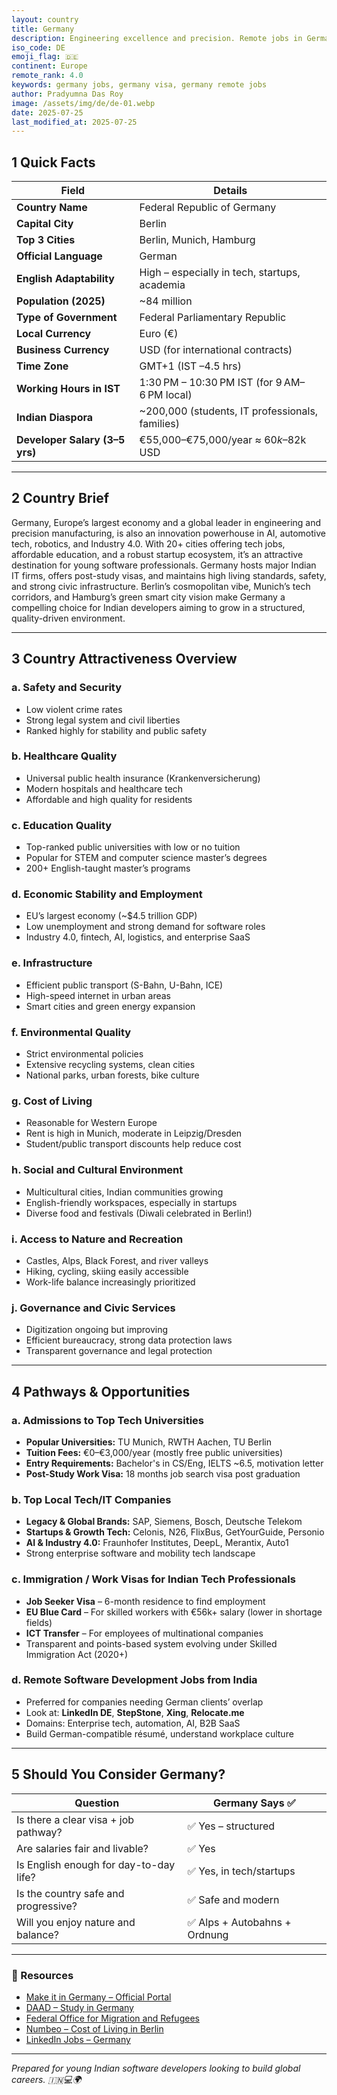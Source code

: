 ```yaml
---
layout: country
title: Germany
description: Engineering excellence and precision. Remote jobs in Germany. Trilp AI curated info. Indians in Germany.
iso_code: DE
emoji_flag: 🇩🇪
continent: Europe
remote_rank: 4.0
keywords: germany jobs, germany visa, germany remote jobs
author: Pradyumna Das Roy
image: /assets/img/de/de-01.webp
date: 2025-07-25
last_modified_at: 2025-07-25
---
```


## 1 Quick Facts

| Field                          | Details                                         |
| ------------------------------ | ----------------------------------------------- |
| **Country Name**               | Federal Republic of Germany                     |
| **Capital City**               | Berlin                                          |
| **Top 3 Cities**               | Berlin, Munich, Hamburg                         |
| **Official Language**          | German                                          |
| **English Adaptability**       | High – especially in tech, startups, academia   |
| **Population (2025)**          | ~84 million                                     |
| **Type of Government**         | Federal Parliamentary Republic                  |
| **Local Currency**             | Euro (€)                                        |
| **Business Currency**          | USD (for international contracts)               |
| **Time Zone**                  | GMT+1 (IST –4.5 hrs)                            |
| **Working Hours in IST**       | 1:30 PM – 10:30 PM IST (for 9 AM–6 PM local)    |
| **Indian Diaspora**            | ~200,000 (students, IT professionals, families) |
| **Developer Salary (3–5 yrs)** | €55,000–€75,000/year ≈ $60k–$82k USD            |

---

## 2 Country Brief

Germany, Europe’s largest economy and a global leader in engineering and precision manufacturing, is also an innovation powerhouse in AI, automotive tech, robotics, and Industry 4.0. With 20+ cities offering tech jobs, affordable education, and a robust startup ecosystem, it’s an attractive destination for young software professionals. Germany hosts major Indian IT firms, offers post-study visas, and maintains high living standards, safety, and strong civic infrastructure. Berlin’s cosmopolitan vibe, Munich’s tech corridors, and Hamburg’s green smart city vision make Germany a compelling choice for Indian developers aiming to grow in a structured, quality-driven environment.

---

## 3 Country Attractiveness Overview

### a. Safety and Security

- Low violent crime rates
- Strong legal system and civil liberties
- Ranked highly for stability and public safety

### b. Healthcare Quality

- Universal public health insurance (Krankenversicherung)
- Modern hospitals and healthcare tech
- Affordable and high quality for residents

### c. Education Quality

- Top-ranked public universities with low or no tuition
- Popular for STEM and computer science master’s degrees
- 200+ English-taught master’s programs

### d. Economic Stability and Employment

- EU’s largest economy (~$4.5 trillion GDP)
- Low unemployment and strong demand for software roles
- Industry 4.0, fintech, AI, logistics, and enterprise SaaS

### e. Infrastructure

- Efficient public transport (S-Bahn, U-Bahn, ICE)
- High-speed internet in urban areas
- Smart cities and green energy expansion

### f. Environmental Quality

- Strict environmental policies
- Extensive recycling systems, clean cities
- National parks, urban forests, bike culture

### g. Cost of Living

- Reasonable for Western Europe
- Rent is high in Munich, moderate in Leipzig/Dresden
- Student/public transport discounts help reduce cost

### h. Social and Cultural Environment

- Multicultural cities, Indian communities growing
- English-friendly workspaces, especially in startups
- Diverse food and festivals (Diwali celebrated in Berlin!)

### i. Access to Nature and Recreation

- Castles, Alps, Black Forest, and river valleys
- Hiking, cycling, skiing easily accessible
- Work-life balance increasingly prioritized

### j. Governance and Civic Services

- Digitization ongoing but improving
- Efficient bureaucracy, strong data protection laws
- Transparent governance and legal protection

---

## 4 Pathways & Opportunities

### a. Admissions to Top Tech Universities

- **Popular Universities:** TU Munich, RWTH Aachen, TU Berlin
- **Tuition Fees:** €0–€3,000/year (mostly free public universities)
- **Entry Requirements:** Bachelor's in CS/Eng, IELTS ~6.5, motivation letter
- **Post-Study Work Visa:** 18 months job search visa post graduation

### b. Top Local Tech/IT Companies

- **Legacy & Global Brands:** SAP, Siemens, Bosch, Deutsche Telekom
- **Startups & Growth Tech:** Celonis, N26, FlixBus, GetYourGuide, Personio
- **AI & Industry 4.0:** Fraunhofer Institutes, DeepL, Merantix, Auto1
- Strong enterprise software and mobility tech landscape

### c. Immigration / Work Visas for Indian Tech Professionals

- **Job Seeker Visa** – 6-month residence to find employment
- **EU Blue Card** – For skilled workers with €56k+ salary (lower in shortage fields)
- **ICT Transfer** – For employees of multinational companies
- Transparent and points-based system evolving under Skilled Immigration Act (2020+)

### d. Remote Software Development Jobs from India

- Preferred for companies needing German clients’ overlap
- Look at: **LinkedIn DE**, **StepStone**, **Xing**, **Relocate.me**
- Domains: Enterprise tech, automation, AI, B2B SaaS
- Build German-compatible résumé, understand workplace culture

---

## 5 Should You Consider Germany?

| Question                               | Germany Says ✅               |
| -------------------------------------- | ----------------------------- |
| Is there a clear visa + job pathway?   | ✅ Yes – structured           |
| Are salaries fair and livable?         | ✅ Yes                        |
| Is English enough for day-to-day life? | ✅ Yes, in tech/startups      |
| Is the country safe and progressive?   | ✅ Safe and modern            |
| Will you enjoy nature and balance?     | ✅ Alps + Autobahns + Ordnung |

---

### 🔗 Resources

- [Make it in Germany – Official Portal](https://www.make-it-in-germany.com/en/)
- [DAAD – Study in Germany](https://www.daad.de/en/)
- [Federal Office for Migration and Refugees](https://www.bamf.de/EN/)
- [Numbeo – Cost of Living in Berlin](https://www.numbeo.com/cost-of-living/in/Berlin)
- [LinkedIn Jobs – Germany](https://www.linkedin.com/jobs/search/?location=Germany)

---

_Prepared for young Indian software developers looking to build global careers. 🇮🇳💻🌍_
